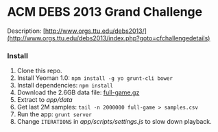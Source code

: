 # ACM DEBS 2013 Grand Challenge

Description: [http://www.orgs.ttu.edu/debs2013/](http://www.orgs.ttu.edu/debs2013/index.php?goto=cfchallengedetails)

### Install

1. Clone this repo.
2. Install Yeoman 1.0: `npm install -g yo grunt-cli bower`
3. Install dependencies: `npm install` 
4. Download the 2.6GB data file: [full-game.gz](http://lafayette.tosm.ttu.edu/debs2013/grandchallenge/full-game.gz)
5. Extract to _app/data_
6. Get last 2M samples: `tail -n 2000000 full-game > samples.csv`
7. Run the app: `grunt server`
8. Change `ITERATIONS` in _app/scripts/settings.js_ to slow down playback.